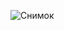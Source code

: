 ![Снимок](https://user-images.githubusercontent.com/63150258/151555483-c8a91bd5-0395-496b-b3df-91beb33de130.PNG)
